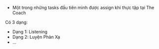 - Một trong những tasks đầu tiên mình được assign khi thực tập tại The Coach


Có 3 dạng: 
- Dạng 1: Listening 
- Dạng 2: Luyện Phản Xạ
- ...

